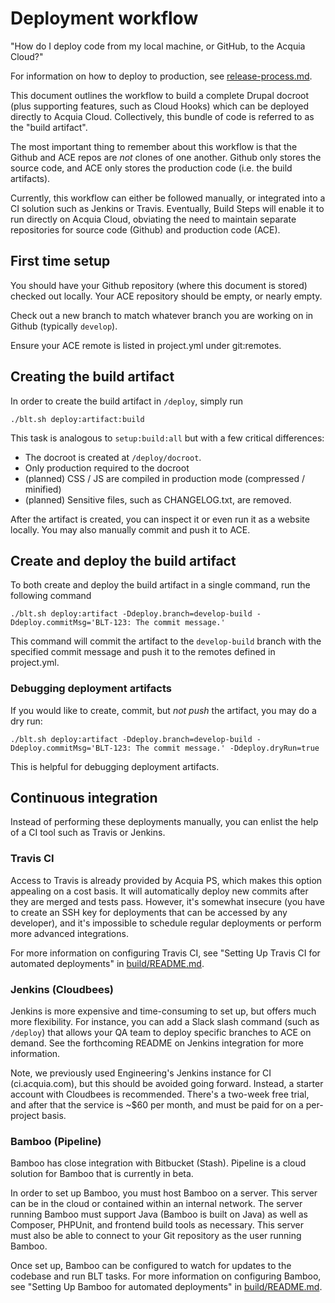 # Deployment workflow

"How do I deploy code from my local machine, or GitHub, to the Acquia Cloud?"

For information on how to deploy to production, see [release-process.md](release-process.md).

This document outlines the workflow to build a complete Drupal docroot (plus supporting features, such as Cloud Hooks) which can be deployed directly to Acquia Cloud. Collectively, this bundle of code is referred to as the "build artifact".

The most important thing to remember about this workflow is that the Github and ACE repos are _not_ clones of one another. Github only stores the source code, and ACE only stores the production code (i.e. the build artifacts).

Currently, this workflow can either be followed manually, or integrated into a CI solution such as Jenkins or Travis. Eventually, Build Steps will enable it to run directly on Acquia Cloud, obviating the need to maintain separate repositories for source code (Github) and production code (ACE).

## First time setup

You should have your Github repository (where this document is stored) checked out locally. Your ACE repository should be empty, or nearly empty.

Check out a new branch to match whatever branch you are working on in Github (typically `develop`).

Ensure your ACE remote is listed in project.yml under git:remotes.

## Creating the build artifact

In order to create the build artifact in `/deploy`, simply run
```
./blt.sh deploy:artifact:build
```

This task is analogous to `setup:build:all` but with a few critical differences:
* The docroot is created at `/deploy/docroot`.
* Only production required to the docroot
* (planned) CSS / JS are compiled in production mode (compressed / minified)
* (planned) Sensitive files, such as CHANGELOG.txt, are removed.

After the artifact is created, you can inspect it or even run it as a website locally. You may also manually commit and push it to ACE.

## <a name="build-artifact"></a>Create and deploy the build artifact

To both create and deploy the build artifact in a single command, run the following command

````
./blt.sh deploy:artifact -Ddeploy.branch=develop-build -Ddeploy.commitMsg='BLT-123: The commit message.'
````

This command will commit the artifact to the `develop-build` branch with the specified commit message and push it to the remotes defined in project.yml.

### Debugging deployment artifacts

If you would like to create, commit, but _not push_ the artifact, you may do a dry run:

````
./blt.sh deploy:artifact -Ddeploy.branch=develop-build -Ddeploy.commitMsg='BLT-123: The commit message.' -Ddeploy.dryRun=true
````

This is helpful for debugging deployment artifacts.

## Continuous integration

Instead of performing these deployments manually, you can enlist the help of a CI tool such as Travis or Jenkins.

### Travis CI

Access to Travis is already provided by Acquia PS, which makes this option appealing on a cost basis. It will automatically deploy new commits after they are merged and tests pass. However, it's somewhat insecure (you have to create an SSH key for deployments that can be accessed by any developer), and it's impossible to schedule regular deployments or perform more advanced integrations.

For more information on configuring Travis CI, see "Setting Up Travis CI for automated deployments" in [build/README.md](../build/README.md).

### Jenkins (Cloudbees)

Jenkins is more expensive and time-consuming to set up, but offers much more flexibility. For instance, you can add a Slack slash command (such as `/deploy`) that allows your QA team to deploy specific branches to ACE on demand. See the forthcoming README on Jenkins integration for more information.

Note, we previously used Engineering's Jenkins instance for CI (ci.acquia.com), but this should be avoided going forward. Instead, a starter account with Cloudbees is recommended. There's a two-week free trial, and after that the service is ~$60 per month, and must be paid for on a per-project basis.

### Bamboo (Pipeline)

Bamboo has close integration with Bitbucket (Stash). Pipeline is a cloud solution for Bamboo that is currently in beta.

In order to set up Bamboo, you must host Bamboo on a server. This server can be in the cloud or contained within an internal network. The server running Bamboo must support Java (Bamboo is built on Java) as well as Composer, PHPUnit, and frontend build tools as necessary. This server must also be able to connect to your Git repository as the user running Bamboo.

Once set up, Bamboo can be configured to watch for updates to the codebase and run BLT tasks. For more information on configuring Bamboo, see "Setting Up Bamboo for automated deployments" in [build/README.md](../build/README.md).
